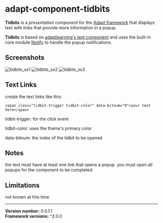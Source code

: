 # adapt-component-tidbits

**Tidbits** is a *presentation component* for the [Adapt framework](https://github.com/adaptlearning/adapt_framework) that displays text with links that provide more information in a popup.

**Tidbits** is based on [adaptlearning's text component](https://github.com/adaptlearning/adapt-contrib-text) and uses the built-in core module [Notify](https://github.com/adaptlearning/adapt_framework/wiki/Core-modules#notify) to handle the popup notifications.



## Screenshots

![tidbits_ss1](https://cloud.githubusercontent.com/assets/24887794/21952878/9f1f8716-d9dc-11e6-9617-0711f5fc330c.png)
![tidbits_ss2](https://cloud.githubusercontent.com/assets/24887794/21952879/9f22e7d0-d9dc-11e6-891d-64bde177864e.png)
![tidbits_ss3](https://cloud.githubusercontent.com/assets/24887794/21952877/9f1eee50-d9dc-11e6-90f7-ba1981c07a04.png)



## Text Links

create the text links like this:

```<span class="tidbit-trigger tidbit-color" data-bitnum="0">your text here</span>```

tidbit-trigger: for the click event

tidbit-color: uses the theme's primary color

data-bitnum: the index of the tidbit to be opened



## Notes

the text must have at least one link that opens a popup. you must open all popups for the component to be completed.



## Limitations

not known at this time



----------------------------
**Version number:** 0.0.1.1<br>
**Framework versions:** ^2.0.0
